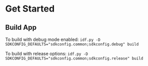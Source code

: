 # Get Started

## Build App

To build with debug mode enabled:
`idf.py -D SDKCONFIG_DEFAULTS="sdkconfig.common;sdkconfig.debug" build`

To build with release options:
`idf.py -D SDKCONFIG_DEFAULTS="sdkconfig.common;sdkconfig.release" build`
